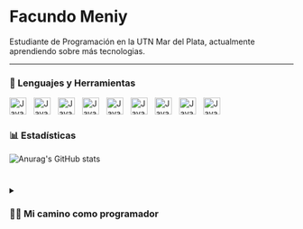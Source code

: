 # Facundo Meniy

Estudiante de Programación en la UTN Mar del Plata, actualmente aprendiendo sobre más tecnologias.

---

### 🧰 Lenguajes y Herramientas
<img align="left" alt="Java" width="30px" style="padding-right:10px;" src="https://cdn.jsdelivr.net/gh/devicons/devicon/icons/c/c-original.svg" />
<img align="left" alt="Java" width="30px" style="padding-right:10px;" src="https://cdn.jsdelivr.net/gh/devicons/devicon/icons/git/git-original.svg" />
<img align="left" alt="Java" width="30px" style="padding-right:10px;" src="https://cdn.jsdelivr.net/gh/devicons/devicon/icons/github/github-original.svg" />
<img align="left" alt="Java" width="30px" style="padding-right:10px;" src="https://cdn.jsdelivr.net/gh/devicons/devicon/icons/html5/html5-original.svg" />
<img align="left" alt="Java" width="30px" style="padding-right:10px;" src="https://cdn.jsdelivr.net/gh/devicons/devicon/icons/css3/css3-original.svg" />    
<img align="left" alt="Java" width="30px" style="padding-right:10px;" src="https://cdn.jsdelivr.net/gh/devicons/devicon/icons/javascript/javascript-original.svg" />
<img align="left" alt="Java" width="30px" style="padding-right:10px;" src="https://cdn.jsdelivr.net/gh/devicons/devicon/icons/ubuntu/ubuntu-plain-wordmark.svg" />
<img align="left" alt="Java" width="30px" style="padding-right:10px;" src="https://cdn.jsdelivr.net/gh/devicons/devicon/icons/npm/npm-original-wordmark.svg" />       
<img align="left" alt="Java" width="30px" style="padding-right:10px;" src="https://cdn.jsdelivr.net/gh/devicons/devicon/icons/webpack/webpack-original.svg" />
<br/>

#
### 📊 Estadísticas
![Anurag's GitHub stats](https://github-readme-stats.vercel.app/api?username=facumeniy&show_icons=true&theme=gruvbox)
#

<details>
  <summary><h3>👨‍💻 Mi camino como programador</h3></summary>
   Me interesé por la programación en 2020, descubrí que la idea de resolver problemas de la vida real con código es lo que me apasiona. Aprendí el lenguaje C en mi primer año de universidad. También completé "The Odin Project", lo que me dió fundamentos sobre el desarrollo web, HTML, CSS, JavaScript, entre otras tecnologías. Algunos de los proyectos que hice se pueden ver en mi perfil.
</details>
